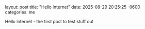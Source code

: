 layout: post
title: "Hello Internet"
date: 2025-08-29 20:25:25 -0600
categories: me

Hello Internet - the first post to test stuff out
